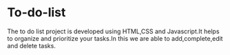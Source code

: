 # To-do-list
The to do list project is developed using HTML,CSS and Javascript.It helps to organize and prioritize  your tasks.In this we are able to add,complete,edit and delete tasks.
